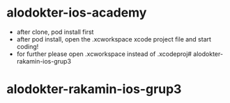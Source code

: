 # alodokter-ios-academy

* after clone, pod install first
* after pod install, open the .xcworkspace xcode project file and start coding!
* for further please open .xcworkspace instead of .xcodeproj# alodokter-rakamin-ios-grup3
# alodokter-rakamin-ios-grup3
